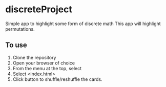 # discreteProject
Simple app to highlight some form of discrete math
This app will highlight permutations.

## To use
1. Clone the repository
2. Open your browser of choice
3. From the <file> menu at the top, select <open>
4. Select <index.html>
5. Click button to shuffle/reshuffle the cards.
